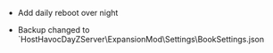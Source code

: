 * Add daily reboot over night

* Backup changed to `HostHavocDayZServer\ExpansionMod\Settings\BookSettings.json
